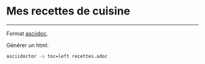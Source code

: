 # Mes recettes de cuisine

----

Format [asciidoc](https://asciidoctor.org/docs/asciidoc-writers-guide/).

Générer un html: 
```bash
asciidoctor -a toc=left recettes.adoc
```
